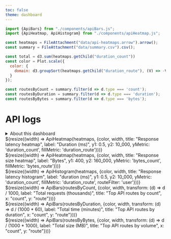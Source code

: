 ```yaml
---
toc: false
theme: dashboard
---
```


```js
import {ApiBars} from "./components/apiBars.js";
import {ApiHeatmap, ApiHistogram} from "./components/apiHeatmap.js";
```

```js
const heatmaps = FileAttachment("data/api-heatmaps.arrow").arrow();
const summary = FileAttachment("data/summary.csv").csv();
```

```js
const total = d3.sum(heatmaps.getChild("duration_count"))
const color = Plot.scale({
  color: {
    domain: d3.groupSort(heatmaps.getChild("duration_route"), (V) => -V.length, (d) => d).filter((d) => d) // prettier-ignore
  }
});

const routesByCount = summary.filter(d => d.type === 'count');
const routesByDuration = summary.filter(d => d.type === 'duration');
const routesByBytes = summary.filter(d => d.type === 'bytes');
```

# API logs

<details>
  <summary>About this dashboard</summary>
  <p>This dashboard provides an overview of API requests to observablehq.com. These charts visualize  a sample of API requests (${d3.format('.2s')(total)} to be exact) over a seven day period. For an in-depth walkthrough of the views in this dashboard, take a look at the <a href='/'>API report</a>.</p>
</details>

<div class="grid grid-cols-1" style="grid-auto-rows: 611px;">
  <div class="card">${resize((width) => ApiHeatmap(heatmaps, {color, width, title: "Response latency heatmap", label: "Duration (ms)", y1: 0.5, y2: 10_000, yMetric: 'duration_count', fillMetric: 'duration_route'}))}</div>
  <div class="card">${resize((width) => ApiHeatmap(heatmaps, {color, width, title: "Response size heatmap", label: "Bytes", y1: 400, y2: 160_000, yMetric: 'bytes_count', fillMetric: 'bytes_route'}))}</div>
</div>

<div class="card grid grid-cols-1" style="grid-auto-rows: 461px;">
  ${resize((width) => ApiHistogram(heatmaps, {color, width, title: "Response latency histogram", label: "duration (ms)", y1: 0.5, y2: 10_000, yMetric: 'duration_count', fillMetric: 'duration_route', routeFilter: 'user'}))}
</div>

<div class="grid grid-cols-3" style="grid-auto-rows: 532px;">
  <div class="card">${resize((width) => ApiBars(routesByCount, {color, width, transform: (d) => d / 1000, label: "Total requests (thousands)", title: "Top API routes by count", x: "count", y: "route"}))}</div>
  <div class="card">${resize((width) => ApiBars(routesByDuration, {color, width, transform: (d) => d / (1000 * 60), label: "Total time (minutes)", title: "Top API routes by duration", x: "count", y: "route"}))}</div>
  <div class="card">${resize((width) => ApiBars(routesByBytes, {color, width, transform: (d) => d / (1000 * 1000), label: "Total size (MB)", title: "Top API routes by volume", x: "count", y: "route"}))}</div>
</div>
